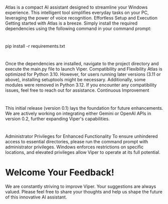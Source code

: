 
Atlas is a compact AI assistant designed to streamline your Windows experience. This intelligent tool simplifies everyday tasks on your PC, leveraging the power of voice recognition.
Effortless Setup and Execution
Getting started with Atlas is a breeze. Simply install the required dependencies using the following command in your command prompt:
# 
pip install -r requirements.txt
# 
Once the dependencies are installed, navigate to the project directory and execute the main.py file to launch Viper.
Compatibility and Flexibility
Atlas is optimized for Python 3.10. However, for users running later versions (3.11 or above), installing setuptools might be necessary. Additionally, some modules were removed in Python 3.12. If you encounter any compatibility issues, feel free to reach out for assistance.
Continuous Improvement
#
This initial release (version 0.1) lays the foundation for future enhancements. We are actively working on integrating either Gemini or OpenAI APIs in version 0.2, further expanding Viper's capabilities.

# 
Administrator Privileges for Enhanced Functionality
To ensure unhindered access to essential directories, please run the command prompt with administrator privileges. Windows enforces restrictions on specific locations, and elevated privileges allow Viper to operate at its full potential.

# Welcome Your Feedback!
We are constantly striving to improve Viper. Your suggestions are always valued. Please feel free to share your thoughts and help us shape the future of this innovative AI assistant.
